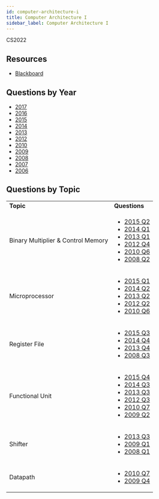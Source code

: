 ```yaml
---
id: computer-architecture-i
title: Computer Architecture I
sidebar_label: Computer Architecture I
---
```


CS2022

## Resources

* [Blackboard](https://mymodule.tcd.ie/)

## Questions by Year

-   [2017](https://www.tcd.ie/academicregistry/exams/assets/local/past-papers2017/CS/CS2022-1.PDF)
-   [2016](https://www.tcd.ie/academicregistry/exams/assets/local/past-papers2016/CS/CS2022-1.PDF)
-   [2015](https://www.tcd.ie/academicregistry/exams/assets/local/past-papers2015/CS/CS2022-1.PDF)
-   [2014](https://www.tcd.ie/academicregistry/exams/assets/local/past-papers2014/CS/CS20221.pdf)
-   [2013](https://www.tcd.ie/academicregistry/exams/assets/local/past-papers2013/CS/CS20221.pdf)
-   [2012](https://www.tcd.ie/Local/Exam_Papers/2012/XC/XCS20221.pdf)
-   [2010](https://www.tcd.ie/Local/Exam_Papers/2010/XC/XCS20211.pdf)
-   [2009](https://www.tcd.ie/Local/Exam_Papers/2009/XC/XCS2BA41.pdf)
-   [2008](https://www.tcd.ie/Local/Exam_Papers/2008/XC/XCS2BA41.pdf)
-   [2007](https://www.tcd.ie/Local/Exam_Papers/2007/XC/XCS2BA41.pdf)
-   [2006](https://www.tcd.ie/Local/Exam_Papers/2006/XC/XCS2BA41.pdf)

## Questions by Topic
<table class="examQuestions" width="700px">
    <tr>
        <td><strong>Topic</strong></td>
        <td><strong>Questions</strong></td>
    </tr>
    <tr>
        <td>Binary Multiplier &amp; Control Memory</td>
        <td>
            <ul class="questions">
                <li><a href="https://www.tcd.ie/academicregistry/exams/assets/local/past-papers2015/CS/CS2022-1.PDF#page=3">2015 Q2</a></li>
                <li><a href="https://www.tcd.ie/academicregistry/exams/assets/local/past-papers2014/CS/CS20221.pdf#page=2">2014 Q1</a></li>
                <li><a href="https://www.tcd.ie/academicregistry/exams/assets/local/past-papers2013/CS/CS20221.pdf#page=2">2013 Q1</a></li>
                <li><a href="https://www.tcd.ie/Local/Exam_Papers/2012/XC/XCS20221.pdf#page=5">2012 Q4</a></li>
                <li><a href="https://www.tcd.ie/Local/Exam_Papers/2010/XC/XCS20211.pdf#page=8">2010 Q6</a></li>
                <li><a href="https://www.tcd.ie/Local/Exam_Papers/2008/XC/XCS2BA41.pdf#page=3">2008 Q2</a></li>
            </ul>
        </td>
    </tr>
    <tr>
        <td>Microprocessor</td>
        <td>
            <ul class="questions">
                <li><a href="https://www.tcd.ie/academicregistry/exams/assets/local/past-papers2015/CS/CS2022-1.PDF#page=2">2015 Q1</a></li>
                <li><a href="https://www.tcd.ie/academicregistry/exams/assets/local/past-papers2014/CS/CS20221.pdf#page=4">2014 Q2</a></li>
                <li><a href="https://www.tcd.ie/academicregistry/exams/assets/local/past-papers2013/CS/CS20221.pdf#page=4">2013 Q2</a></li>
                <li><a href="https://www.tcd.ie/Local/Exam_Papers/2012/XC/XCS20221.pdf#page=3">2012 Q2</a></li>
                <li><a href="https://www.tcd.ie/Local/Exam_Papers/2010/XC/XCS20211.pdf#page=8">2010 Q6</a></li>
            </ul>
        </td>
    </tr>
    <tr>
        <td>Register File</td>
        <td>
            <ul class="questions">
                <li><a href="https://www.tcd.ie/academicregistry/exams/assets/local/past-papers2015/CS/CS2022-1.PDF#page=4">2015 Q3</a></li>
                <li><a href="https://www.tcd.ie/academicregistry/exams/assets/local/past-papers2014/CS/CS20221.pdf#page=6">2014 Q4</a></li>
                <li><a href="https://www.tcd.ie/academicregistry/exams/assets/local/past-papers2013/CS/CS20221.pdf#page=6">2013 Q4</a></li>
                <li><a href="https://www.tcd.ie/Local/Exam_Papers/2008/XC/XCS2BA41.pdf#page=6">2008 Q3</a></li>
            </ul>
        </td>
    </tr>
    <tr>
        <td>Functional Unit</td>
        <td>
            <ul class="questions">
                <li><a href="https://www.tcd.ie/academicregistry/exams/assets/local/past-papers2015/CS/CS2022-1.PDF#page=6">2015 Q4</a></li>
                <li><a href="https://www.tcd.ie/academicregistry/exams/assets/local/past-papers2014/CS/CS20221.pdf#page=5">2014 Q3</a></li>
                <li><a href="https://www.tcd.ie/academicregistry/exams/assets/local/past-papers2013/CS/CS20221.pdf#page=5">2013 Q3</a></li>
                <li><a href="https://www.tcd.ie/Local/Exam_Papers/2012/XC/XCS20221.pdf#page=4">2012 Q3</a></li>
                <li><a href="https://www.tcd.ie/Local/Exam_Papers/2010/XC/XCS20211.pdf#page=9">2010 Q7</a></li>
                <li><a href="https://www.tcd.ie/Local/Exam_Papers/2009/XC/XCS2BA41.pdf#page=2&zoom=0,0,500">2009 Q2</a></li>
            </ul>
        </td>
    </tr>
    <tr>
        <td>Shifter</td>
        <td>
            <ul class="questions">
                <li><a href="https://www.tcd.ie/academicregistry/exams/assets/local/past-papers2013/CS/CS20221.pdf#page=5">2013 Q3</a></li>
                <li><a href="https://www.tcd.ie/Local/Exam_Papers/2009/XC/XCS2BA41.pdf#page=2">2009 Q1</a></li>
                <li><a href="https://www.tcd.ie/Local/Exam_Papers/2008/XC/XCS2BA41.pdf#page=2">2008 Q1</a></li>
            </ul>
        </td>
    </tr>
    <tr>
        <td>Datapath</td>
        <td>
            <ul class="questions">
                <li><a href="https://www.tcd.ie/Local/Exam_Papers/2010/XC/XCS20211.pdf#page=9">2010 Q7</a></li>
                <li><a href="https://www.tcd.ie/Local/Exam_Papers/2009/XC/XCS2BA41.pdf#page=3">2009 Q4</a></li>
            </ul>
        </td>
    </tr>
</table>
